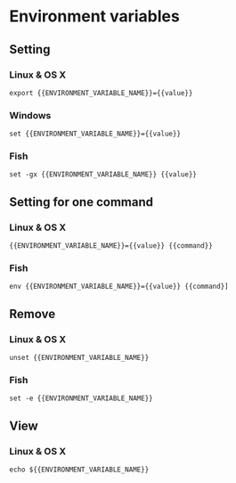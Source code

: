 Environment variables
=====================

Setting
-------

### Linux & OS X

`export {{ENVIRONMENT_VARIABLE_NAME}}={{value}}`

### Windows

`set {{ENVIRONMENT_VARIABLE_NAME}}={{value}}`

### Fish

`set -gx {{ENVIRONMENT_VARIABLE_NAME}} {{value}}`

Setting for one command
-----------------------

### Linux & OS X

`{{ENVIRONMENT_VARIABLE_NAME}}={{value}} {{command}}`

### Fish

`env {{ENVIRONMENT_VARIABLE_NAME}}={{value}} {{command}]`

Remove
------

### Linux & OS X

`unset {{ENVIRONMENT_VARIABLE_NAME}}`

### Fish

`set -e {{ENVIRONMENT_VARIABLE_NAME}}`

View
----

### Linux & OS X

`echo ${{ENVIRONMENT_VARIABLE_NAME}}`

